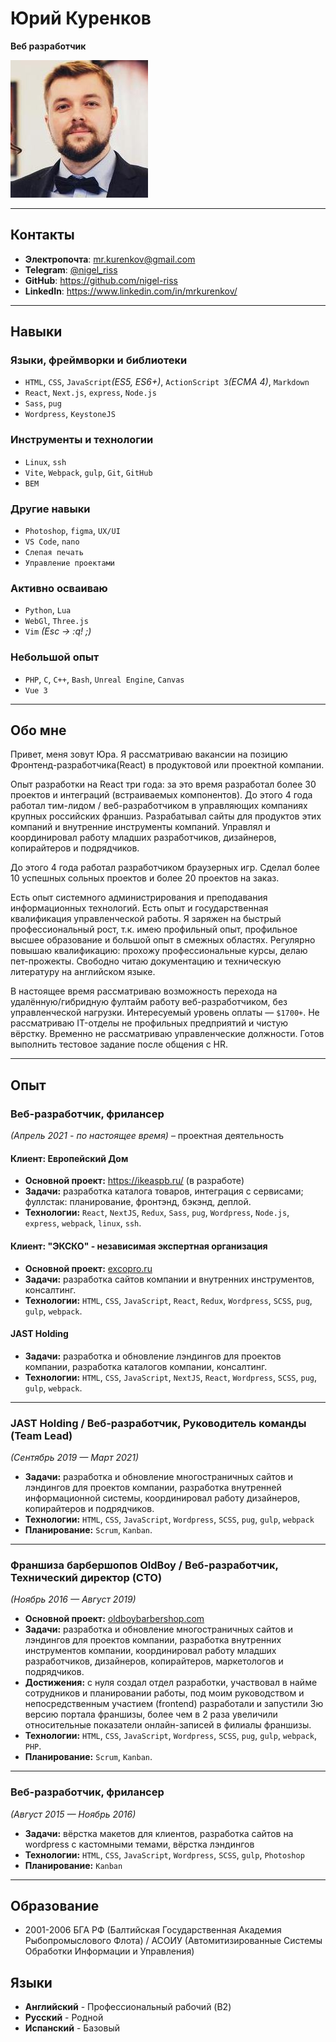 # Юрий Куренков
**Веб разработчик**

![photo](photo.jpg)

---

## Контакты
* **Электропочта**: [mr.kurenkov@gmail.com](mailto:mr.kurenkov@gmail.com)
* **Telegram**: [@nigel_riss](https://t.me/nigel_riss)
* **GitHub**: <https://github.com/nigel-riss>
* **LinkedIn**: <https://www.linkedin.com/in/mrkurenkov/>

---

## Навыки
### Языки, фреймворки и библиотеки
* `HTML`, `CSS`, `JavaScript`*(ES5, ES6+)*, `ActionScript 3`*(ECMA 4)*, `Markdown`
* `React`, `Next.js`, `express`, `Node.js`
* `Sass`, `pug`
* `Wordpress`, `KeystoneJS`

### Инструменты и технологии
* `Linux`, `ssh`
* `Vite`, `Webpack`, `gulp`, `Git`, `GitHub`
* `BEM`

### Другие навыки
* `Photoshop`, `figma`, `UX/UI`
* `VS Code`, `nano`
* `Слепая печать`
* `Управление проектами`

### Активно осваиваю
* `Python`, `Lua`
* `WebGl`, `Three.js`
* `Vim` *(Esc -> :q! ;)*

### Небольшой опыт
* `PHP`, `C`, `C++`, `Bash`, `Unreal Engine`, `Canvas`
* `Vue 3`

---
## Обо мне
Привет, меня зовут Юра. Я рассматриваю вакансии на позицию Фронтенд-разработчика(React) в продуктовой или проектной компании.

Опыт разработки на React три года: за это время разработал более 30 проектов и интеграций (встраиваемых компонентов). До этого 4 года работал тим-лидом / веб-разработчиком в управляющих компаниях крупных российских франшиз. Разрабатывал сайты для продуктов этих компаний и внутренние инструменты компаний. Управлял и координировал работу младших разработчиков, дизайнеров, копирайтеров и подрядчиков.

До этого 4 года работал разработчиком браузерных игр. Сделал более 10 успешных сольных проектов и более 20 проектов на заказ.

Есть опыт системного администрирования и преподавания информационных технологий. Есть опыт и государственная квалификация управленческой работы. Я заряжен на быстрый профессиональный рост, т.к. имею профильный опыт, профильное высшее образование и большой опыт в смежных областях. Регулярно повышаю квалификацию: прохожу профессиональные курсы, делаю пет-прожекты. Свободно читаю документацию и техническую литературу на английском языке.

В настоящее время рассматриваю возможность перехода на удалённую/гибридную фултайм работу  веб-разработчиком, без управленческой нагрузки. Интересуемый уровень оплаты — `$1700+`. Не рассматриваю IT-отделы не профильных предприятий и чистую вёрстку. Временно не рассматриваю управленческие должности. Готов выполнить тестовое задание после общения с HR.

---

## Опыт

### Веб-разработчик, фрилансер
*(Апрель 2021 - по настоящее время)* – проектная деятельность


#### Клиент: Европейский Дом
* **Основной проект:** https://ikeaspb.ru/ (в разработе)
* **Задачи:** разработка каталога товаров, интеграция с сервисами; фуллстак: планирование, фронтэнд, бэкэнд, деплой.
* **Технологии:** `React`, `NextJS`, `Redux`, `Sass`, `pug`, `Wordpress`, `Node.js`, `express`, `webpack`, `linux`, `ssh`.

#### Клиент: "ЭКСКО" - независимая экспертная организация
* **Основной проект:** [excopro.ru](https://excopro.ru/)
* **Задачи:** разработка сайтов компании и внутренних инструментов, консалтинг.
* **Технологии:** `HTML`, `CSS`, `JavaScript`, `React`, `Redux`, `Wordpress`, `SCSS`, `pug`, `gulp`, `webpack`.

#### JAST Holding
* **Задачи:** разработка и обновление лэндингов для проектов компании, разработка каталогов компании, консалтинг.
* **Технологии:** `HTML`, `CSS`, `JavaScript`, `NextJS`, `React`, `Wordpress`, `SCSS`, `pug`, `gulp`, `webpack`.

---
### JAST Holding / Веб-разработчик, Руководитель команды (Team Lead)
*(Сентябрь 2019 — Март 2021)* 
<!-- * **Основной проект:** -->
* **Задачи:** разработка и обновление многостраничных сайтов и лэндингов для проектов компании, разработка внутренней информационной системы, координировал работу дизайнеров, копирайтеров и подрядчиков.
* **Технологии:** `HTML`, `CSS`, `JavaScript`, `Wordpress`, `SCSS`, `pug`, `gulp`, `webpack`
* **Планирование:** `Scrum`, `Kanban`.

---
### Франшиза барбершопов OldBoy / Веб-разработчик, Технический директор (CTO)
*(Ноябрь 2016 — Август 2019)* 

* **Основной проект:** [oldboybarbershop.com](https://oldboybarbershop.com/)
* **Задачи:** разработка и обновление многостраничных сайтов и лэндингов для проектов компании, разработка внутренних инструментов компании, координировал работу младших разработчиков, дизайнеров, копирайтеров, маркетологов и подрядчиков.
* **Достижения:** с нуля создал отдел разработки, участвовал в найме сотрудников и планировании работы, под моим руководством и непосредственным участием (frontend) разработали и запустили 3ю версию портала франшизы, более чем в 2 раза увеличили относительные показатели онлайн-записей в филиалы франшизы.
* **Технологии:** `HTML`, `CSS`, `JavaScript`, `Wordpress`, `SCSS`, `pug`, `gulp`, `webpack`, `PHP`.
* **Планирование:** `Scrum`, `Kanban`.

---
### Веб-разработчик, фрилансер
*(Август 2015 — Ноябрь 2016)*

* **Задачи:** вёрстка макетов для клиентов, разработка caйтов на wordpress с кастомными темами, вёрстка лэндингов
* **Технологии:** `HTML`, `CSS`, `JavaScript`, `Wordpress`, `SCSS`, `gulp`, `Photoshop`
* **Планирование:** `Kanban`

---

## Образование

* 2001-2006 БГА РФ (Балтийская Государственная Академия Рыбопромыслового Флота) / АСОИУ (Автомитизированные Системы Обработки Информации и Управления)

## Языки
* **Английский** - Профессиональный рабочий (B2)
* **Русский** - Родной
* **Испанский** - Базовый

